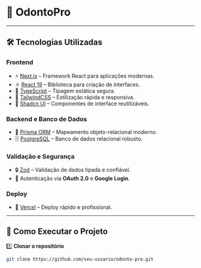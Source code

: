 # 🦷 OdontoPro

---

## 🛠️ Tecnologias Utilizadas

### **Frontend**
- ⚡ [Next.js](https://nextjs.org/) – Framework React para aplicações modernas.
- ⚛️ [React 19](https://react.dev/) – Biblioteca para criação de interfaces.
- 📝 [TypeScript](https://www.typescriptlang.org/) – Tipagem estática segura.
- 🎨 [TailwindCSS](https://tailwindcss.com/) – Estilização rápida e responsiva.
- 🧩 [Shadcn UI](https://ui.shadcn.com/) – Componentes de interface reutilizáveis.

### **Backend e Banco de Dados**
- 🔄 [Prisma ORM](https://www.prisma.io/) – Mapeamento objeto-relacional moderno.
- 🗄️ [PostgreSQL](https://www.postgresql.org/) – Banco de dados relacional robusto.

### **Validação e Segurança**
- 🔒 [Zod](https://zod.dev/) – Validação de dados tipada e confiável.
- 🔑 Autenticação via **OAuth 2.0** e **Google Login**.

### **Deploy**
- 🚀 [Vercel](https://vercel.com/) – Deploy rápido e profissional.

---

## 🚀 Como Executar o Projeto

1️⃣ **Clonar o repositório**
```bash
git clone https://github.com/seu-usuario/odonto-pro.git
